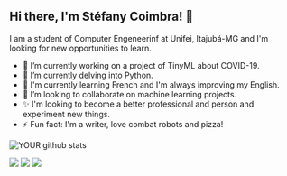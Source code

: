 ## Hi there, I'm Stéfany Coimbra! 👋

<!--
**stefanycoimbra/stefanycoimbra** is a ✨ _special_ ✨ repository because its `README.md` (this file) appears on your GitHub profile.

Here are some ideas to get you started:

- 🔭 I’m currently working on ...
- 🌱 I’m currently learning ...
- 👯 I’m looking to collaborate on ...
- 🤔 I’m looking for help with ...
- 💬 Ask me about ...
- 📫 How to reach me: ...
- 😄 Pronouns: ...
- ⚡ Fun fact: ...
-->

I am a student of Computer Engeneerinf at Unifei, Itajubá-MG and I'm looking for new opportunities to learn.
- 🔭 I’m currently working on a project of TinyML about COVID-19.
- 🌱 I’m currently delving into Python.
- 💬 I'm currently learning French and I'm always improving my English.
- 👯 I’m looking to collaborate on machine learning projects. 
- ✨ I'm looking to become a better professional and person and experiment new things.
- ⚡ Fun fact: I'm a writer, love combat robots and pizza!

![YOUR github stats](https://github-readme-stats.vercel.app/api?username=stefanycoimbra)

[<img src="https://img.shields.io/badge/linkedin-%230077B5.svg?&style=for-the-badge&logo=linkedin&logoColor=white" />](https://www.linkedin.com/in/stéfany-coimbra-23780a16b) [<img src = "https://img.shields.io/badge/instagram-%23E4405F.svg?&style=for-the-badge&logo=instagram&logoColor=white">](https://www.instagram.com/ster.coimbra/) [<img src = "https://img.shields.io/badge/facebook-%231877F2.svg?&style=for-the-badge&logo=facebook&logoColor=white">](https://www.facebook.com/stefany.coimbra)
